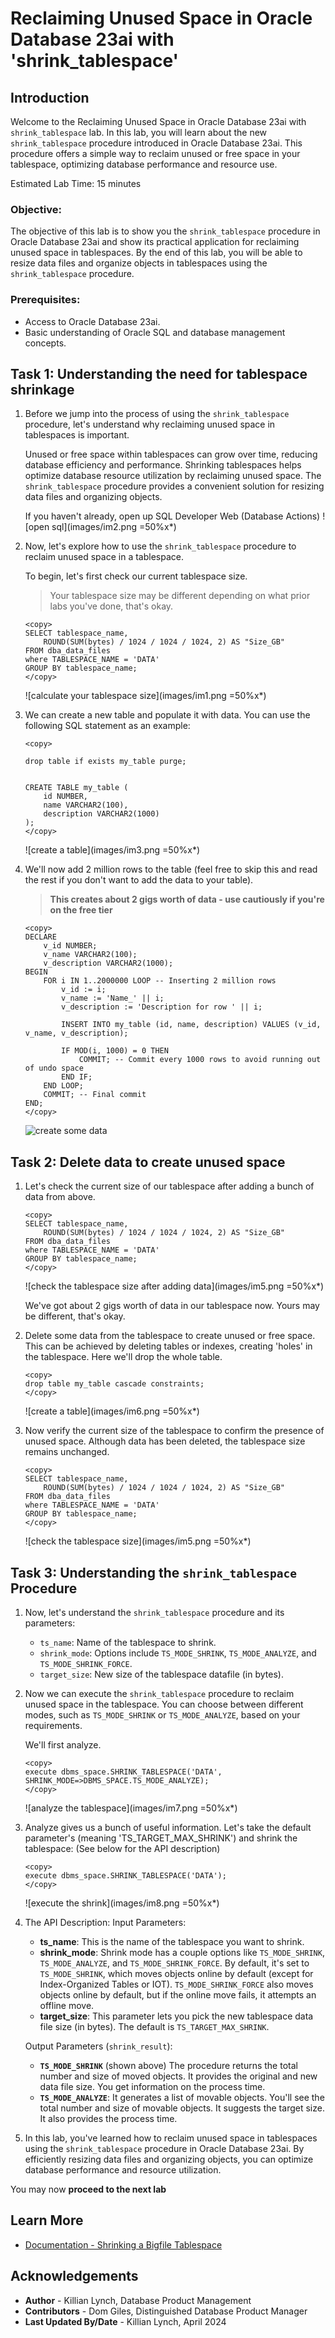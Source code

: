 # Reclaiming Unused Space in Oracle Database 23ai with 'shrink_tablespace'

## Introduction

Welcome to the Reclaiming Unused Space in Oracle Database 23ai with `shrink_tablespace` lab. In this lab, you will learn about the new `shrink_tablespace` procedure introduced in Oracle Database 23ai. This procedure offers a simple way to reclaim unused or free space in your tablespace, optimizing database performance and resource use.

Estimated Lab Time: 15 minutes

### Objective:
The objective of this lab is to show you the `shrink_tablespace` procedure in Oracle Database 23ai and show its practical application for reclaiming unused space in tablespaces. By the end of this lab, you will be able to resize data files and organize objects in tablespaces using the `shrink_tablespace` procedure.

### Prerequisites:
- Access to Oracle Database 23ai.
- Basic understanding of Oracle SQL and database management concepts.

## Task 1: Understanding the need for tablespace shrinkage

1. Before we jump into the process of using the `shrink_tablespace` procedure, let's understand why reclaiming unused space in tablespaces is important.

    Unused or free space within tablespaces can grow over time, reducing database efficiency and performance. Shrinking tablespaces helps optimize database resource utilization by reclaiming unused space. The `shrink_tablespace` procedure provides a convenient solution for resizing data files and organizing objects.

    If you haven't already, open up SQL Developer Web (Database Actions)
        ![open sql](images/im2.png =50%x*)


2. Now, let's explore how to use the `shrink_tablespace` procedure to reclaim unused space in a tablespace.

    To begin, let's first check our current tablespace size.

    > Your tablespace size may be different depending on what prior labs you've done, that's okay.

    ```
    <copy>    
    SELECT tablespace_name,
        ROUND(SUM(bytes) / 1024 / 1024 / 1024, 2) AS "Size_GB"
    FROM dba_data_files
    where TABLESPACE_NAME = 'DATA'
    GROUP BY tablespace_name;
    </copy>
    ```
    ![calculate your tablespace size](images/im1.png =50%x*)

2. We can create a new table and populate it with data. You can use the following SQL statement as an example:

    ```
    <copy>

    drop table if exists my_table purge;


    CREATE TABLE my_table (
        id NUMBER,
        name VARCHAR2(100),
        description VARCHAR2(1000)
    );
    </copy>
    ```
    ![create a table](images/im3.png =50%x*)

3. We'll now add 2 million rows to the table (feel free to skip this and read the rest if you don't want to add the data to your table).

    > **This creates about 2 gigs worth of data - use cautiously if you're on the free tier**

    ```
    <copy>
    DECLARE
        v_id NUMBER;
        v_name VARCHAR2(100);
        v_description VARCHAR2(1000);
    BEGIN
        FOR i IN 1..2000000 LOOP -- Inserting 2 million rows
            v_id := i;
            v_name := 'Name_' || i;
            v_description := 'Description for row ' || i;

            INSERT INTO my_table (id, name, description) VALUES (v_id, v_name, v_description);

            IF MOD(i, 1000) = 0 THEN
                COMMIT; -- Commit every 1000 rows to avoid running out of undo space
            END IF;
        END LOOP;
        COMMIT; -- Final commit
    END;
    </copy>
    ```
    ![create some data](images/im4.png " ")

## Task 2: Delete data to create unused space

1. Let's check the current size of our tablespace after adding a bunch of data from above.

    ```
    <copy>
    SELECT tablespace_name,
        ROUND(SUM(bytes) / 1024 / 1024 / 1024, 2) AS "Size_GB"
    FROM dba_data_files
    where TABLESPACE_NAME = 'DATA'
    GROUP BY tablespace_name;
    </copy>
    ```
    ![check the tablespace size after adding data](images/im5.png =50%x*)

    We've got about 2 gigs worth of data in our tablespace now. Yours may be different, that's okay.

2. Delete some data from the tablespace to create unused or free space. This can be achieved by deleting tables or indexes, creating 'holes' in the tablespace. Here we'll drop the whole table.
    ```
    <copy>
    drop table my_table cascade constraints;
    </copy>
    ```
    ![create a table](images/im6.png =50%x*)

3. Now verify the current size of the tablespace to confirm the presence of unused space. Although data has been deleted, the tablespace size remains unchanged.
    
    ```
    <copy>
    SELECT tablespace_name,
        ROUND(SUM(bytes) / 1024 / 1024 / 1024, 2) AS "Size_GB"
    FROM dba_data_files
    where TABLESPACE_NAME = 'DATA'
    GROUP BY tablespace_name;
    </copy>
    ```
    ![check the tablespace size](images/im5.png =50%x*)

## Task 3: Understanding the `shrink_tablespace` Procedure

1. Now, let's understand the `shrink_tablespace` procedure and its parameters:

    - `ts_name`: Name of the tablespace to shrink.
    - `shrink_mode`: Options include `TS_MODE_SHRINK`, `TS_MODE_ANALYZE`, and `TS_MODE_SHRINK_FORCE`.
    - `target_size`: New size of the tablespace datafile (in bytes).

2. Now we can execute the `shrink_tablespace` procedure to reclaim unused space in the tablespace. You can choose between different modes, such as `TS_MODE_SHRINK` or `TS_MODE_ANALYZE`, based on your requirements.

    We'll first analyze.

    ```
    <copy>
    execute dbms_space.SHRINK_TABLESPACE('DATA', SHRINK_MODE=>DBMS_SPACE.TS_MODE_ANALYZE);
    </copy>
    ```
    ![analyze the tablespace](images/im7.png =50%x*)

3. Analyze gives us a bunch of useful information. Let's take the default parameter's (meaning 'TS\_TARGET\_MAX\_SHRINK') and shrink the tablespace: (See below for the API description)

    ```
    <copy>
    execute dbms_space.SHRINK_TABLESPACE('DATA');
    </copy>
    ```
    ![execute the shrink](images/im8.png =50%x*)

4. The API Description:
    Input Parameters:
    * **ts_name**: This is the name of the tablespace you want to shrink.
    * **shrink_mode**: Shrink mode has a couple options like `TS_MODE_SHRINK`, `TS_MODE_ANALYZE`, and `TS_MODE_SHRINK_FORCE`. By default, it's set to `TS_MODE_SHRINK`, which moves objects online by default (except for Index-Organized Tables or IOT). `TS_MODE_SHRINK_FORCE` also moves objects online by default, but if the online move fails, it attempts an offline move.
    * **target_size**: This parameter lets you pick the new tablespace data file size (in bytes). The default is `TS_TARGET_MAX_SHRINK`.

    Output Parameters (`shrink_result`):
    * **`TS_MODE_SHRINK`** (shown above) The procedure returns the total number and size of moved objects. It provides the original and new data file size. You get information on the process time.
    * **`TS_MODE_ANALYZE`**:
        It generates a list of movable objects.
        You'll see the total number and size of movable objects.
        It suggests the target size.
        It also provides the process time.

4. In this lab, you've learned how to reclaim unused space in tablespaces using the `shrink_tablespace` procedure in Oracle Database 23ai. By efficiently resizing data files and organizing objects, you can optimize database performance and resource utilization.

You may now **proceed to the next lab** 


## Learn More

* [Documentation - Shrinking a Bigfile Tablespace](https://docs.oracle.com/en/database/oracle/oracle-database/23/admin/managing-tablespaces.html#ADMIN-GUID-32D286D3-77E0-4A42-BE10-D0E0632CFC06)


## Acknowledgements
* **Author** - Killian Lynch, Database Product Management
* **Contributors** - Dom Giles, Distinguished Database Product Manager
* **Last Updated By/Date** - Killian Lynch, April 2024

